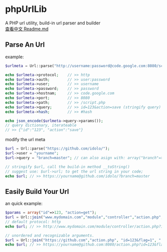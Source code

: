 phpUrlLib
=========

A PHP url utility, build-in url parser and  builder				
[查看中文 Readme.md](https://github.com/idolo/phpUrlLib/blob/master/README.md)

Parse An Url
-------
example:
```php
$urlmeta = Url::parse("http://username:password@code.google.com:8080/script.php?id=123&action=save#hash");

echo $urlmeta->protocol;	// >> http
echo $urlmeta->auth;		// >> user:password
echo $urlmeta->user;		// >> username
echo $urlmeta->password;	// >> password
echo $urlmeta->hostnam;		// >> code.google.com
echo $urlmeta->port;		// >> 8080
echo $urlmeta->path;		// >> /script.php
echo $urlmeta->query;		// >> id=123&action=save (stringify query)
echo $urlmeta->hash;		// >> #hash

echo json_encode($urlmeta->query->params());
// query dictionary, iterateable
// >> {"id":"123", "action":"save"}

```

modify the url meta
```php
$url = Url::parse("https://github.com/idolo/");
$url->user = "yourname";
$url->query = "branch=master"; // can also asign with: array("branch"=>"master");

// stringify $url, call the build-in method __toString()
// suggest use: $url->url; to get the url string in your code;
echo $url; // >> https://yourname@github.com/idolo/?branch=master

```


Easily Build Your Url
--------
an quick example:
```php
$params = array("id"=>123, "action=get");
$url = Url::join("www.mydomain.com","module","controller","action.php", $params );
// default protocol: http
echo $url; // >> http://www.mydomain.com/module/controller/action.php?id=123&action=get

// unordered and recognizable arguments.
$url = Url::join("https://github.com","action.php", "id=123&flag=1", ":8080", "@yourname", "more=true");
echo $url; // >> https://yourname@github.com:8080/action.php?id=123&flag=1&more=true

```






